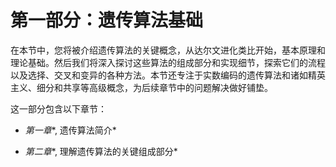 # 第一部分：遗传算法基础

在本节中，您将被介绍遗传算法的关键概念，从达尔文进化类比开始，基本原理和理论基础。然后我们将深入探讨这些算法的组成部分和实现细节，探索它们的流程以及选择、交叉和变异的各种方法。本节还专注于实数编码的遗传算法和诸如精英主义、细分和共享等高级概念，为后续章节中的问题解决做好铺垫。

这一部分包含以下章节：

+   *第一章**, 遗传算法简介*

+   *第二章**, 理解遗传算法的关键组成部分*
